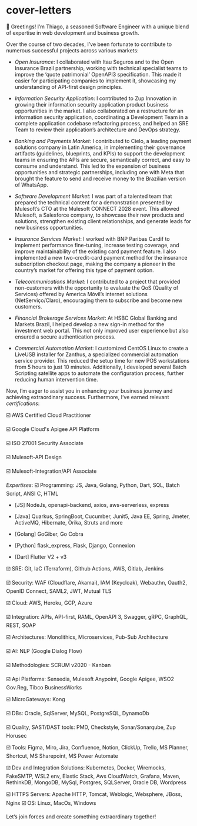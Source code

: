 # cover-letters
👋 Greetings! I’m Thiago, a seasoned Software Engineer with a unique blend of expertise in web development and business growth.

Over the course of two decades, I’ve been fortunate to contribute to numerous successful projects across various markets: 

- *Open Insurance*: I collaborated with Itau Seguros and to the Open Insurance Brazil partnership, working with technical specialist teams to improve the ‘quote patrimonial’ OpenAPI3 specification. This made it easier for participating companies to implement it, showcasing my understanding of API-first design principles.

- *Information Security Application*: I contributed to Zup Innovation in growing their information security application product business opportunities in the market. I also collaborated on a restructure for an information security application, coordinating a Development Team in a complete application codebase refactoring process, and helped an SRE Team to review their application’s architecture and DevOps strategy.

- *Banking and Payments Market*: I contributed to Cielo, a leading payment solutions company in Latin America, in implementing their governance artifacts (guidelines, blueprints, and KPIs) to support the development teams in ensuring the APIs are secure, semantically correct, and easy to consume and understand. This led to the expansion of business opportunities and strategic partnerships, including one with Meta that brought the feature to send and receive money to the Brazilian version of WhatsApp.

- *Software Development Market*: I was part of a talented team that prepared the technical content for a demonstration presented by Mulesoft’s CTO at the Mulesoft CONNECT 2028 event. This allowed Mulesoft, a Salesforce company, to showcase their new products and solutions, strengthen existing client relationships, and generate leads for new business opportunities.

- *Insurance Services Market*: I worked with BNP Paribas Cardif to implement performance fine-tuning, increase testing coverage, and improve maintainability of the existing card payment feature. I also implemented a new two-credit-card payment method for the insurance subscription checkout page, making the company a pioneer in the country’s market for offering this type of payment option.

- *Telecommunications Market*: I contributed to a project that provided non-customers with the opportunity to evaluate the QoS (Quality of Services) offered by America Móvil’s internet solutions (NetServiço/Claro), encouraging them to subscribe and become new customers.

- *Financial Brokerage Services Market*: At HSBC Global Banking and Markets Brazil, I helped develop a new sign-in method for the investment web portal. This not only improved user experience but also ensured a secure authentication process.

- *Commercial Automation Market*: I customized CentOS Linux to create a LiveUSB installer for Zanthus, a specialized commercial automation service provider. This reduced the setup time for new POS workstations from 5 hours to just 10 minutes. Additionally, I developed several Batch Scripting satellite apps to automate the configuration process, further reducing human intervention time.

Now, I’m eager to assist you in enhancing your business journey and achieving extraordinary success.  Furthermore, I’ve earned relevant *certifications*:

☑️ AWS Certified Cloud Practitioner

☑️  Google Cloud's Apigee API Platform

☑️ ISO 27001 Security Associate

☑️ Mulesoft-API Design

☑️ Mulesoft-Integration/API Associate  


*Expertises*:
☑️ Programming: JS, Java, Golang, Python, Dart, SQL, Batch Script, ANSI C, HTML

- [JS] NodeJs, openapi-backend, axios, aws-serverless, express

- [Java] Quarkus, SpringBoot, Cucumber, Junit5, Java EE, Spring, Jmeter, ActiveMQ, Hibernate, Orika, Struts and more

- [Golang] GoGiber, Go Cobra

- [Python] flask_express, Flask, Django, Connexion

- [Dart] Flutter V2 + v3

☑️ SRE: Git, IaC (Terraform), Github Actions, AWS, Gitlab, Jenkins

☑️ Security: WAF (Cloudflare, Akamai), IAM (Keycloak), Webauthn, Oauth2, OpenID Connect, SAML2, JWT, Mutual TLS

☑️ Cloud: AWS, Heroku, GCP, Azure

☑️ Integration: APIs, API-first, RAML, OpenAPI 3, Swagger, gRPC, GraphQL, REST, SOAP

☑️ Architectures: Monolithics, Microservices, Pub-Sub Architecture

☑️ AI: NLP (Google Dialog Flow)

☑️ Methodologies: SCRUM v2020 - Kanban

☑️ Api Platforms: Sensedia, Mulesoft Anypoint, Google Apigee, WSO2 Gov.Reg, Tibco BusinessWorks

☑️ MicroGateways: Kong

☑️ DBs: Oracle, SqlServer, MySQL, PostgreSQL, DynamoDb

☑️ Quality, SAST/DAST tools: PMD, Checkstyle, Sonar/Sonarqube, Zup Horusec

☑️ Tools: Figma, Miro, Jira, Confluence, Notion, ClickUp, Trello, MS Planner, Shortcut, MS Sharepoint, MS Power Automate

☑️ Dev and Integration Solutions: Kubernetes, Docker, Wiremocks, FakeSMTP, WSL2 env, Elastic Stack, Aws CloudWatch, Grafana, Maven, RethinkDB, MongoDB, MySql, Postgres, SQLServer, Oracle DB, Wordpress

☑️ HTTPS Servers: Apache HTTP, Tomcat, Weblogic, Websphere, JBoss, Nginx ☑️ OS: Linux, MacOs, Windows

Let’s join forces and create something extraordinary together!
